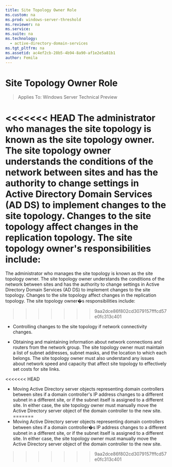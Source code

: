 ```yaml
---
title: Site Topology Owner Role
ms.custom: na
ms.prod: windows-server-threshold
ms.reviewer: na
ms.service: 
ms.suite: na
ms.technology: 
  - active-directory-domain-services
ms.tgt_pltfrm: na
ms.assetid: ac4ef2cb-28b5-4b94-8a90-af1e2e5a81b1
author: Femila
---
```

# Site Topology Owner Role

>Applies To: Windows Server Technical Preview

<<<<<<< HEAD
The administrator who manages the site topology is known as the site topology owner. The site topology owner understands the conditions of the network between sites and has the authority to change settings in Active Directory Domain Services (AD DS) to implement changes to the site topology. Changes to the site topology affect changes in the replication topology. The site topology owner's responsibilities include:  
=======
The administrator who manages the site topology is known as the site topology owner. The site topology owner understands the conditions of the network between sites and has the authority to change settings in Active Directory Domain Services (AD DS) to implement changes to the site topology. Changes to the site topology affect changes in the replication topology. The site topology owner�s responsibilities include:  
>>>>>>> 9aa2dce86f802cd3079157fffcd57e0fc313c401
  
-   Controlling changes to the site topology if network connectivity changes.  
  
-   Obtaining and maintaining information about network connections and routers from the network group. The site topology owner must maintain a list of subnet addresses, subnet masks, and the location to which each belongs. The site topology owner must also understand any issues about network speed and capacity that affect site topology to effectively set costs for site links.  
  
<<<<<<< HEAD
-   Moving Active Directory server objects representing domain controllers between sites if a domain controller's IP address changes to a different subnet in a different site, or if the subnet itself is assigned to a different site. In either case, the site topology owner must manually move the Active Directory server object of the domain controller to the new site.  
=======
-   Moving Active Directory server objects representing domain controllers between sites if a domain controller�s IP address changes to a different subnet in a different site, or if the subnet itself is assigned to a different site. In either case, the site topology owner must manually move the Active Directory server object of the domain controller to the new site.  
>>>>>>> 9aa2dce86f802cd3079157fffcd57e0fc313c401
  


